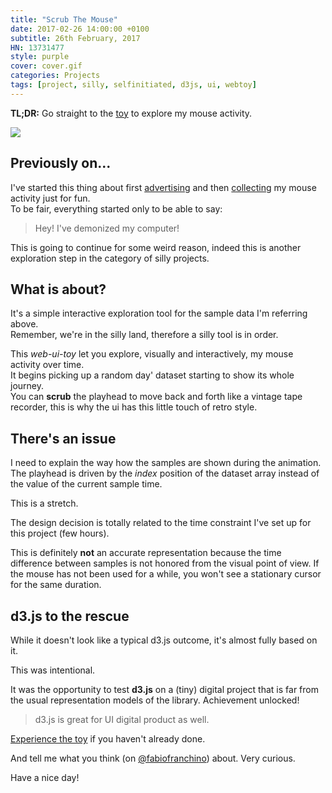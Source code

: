 ```yaml
---
title: "Scrub The Mouse"
date: 2017-02-26 14:00:00 +0100
subtitle: 26th February, 2017
HN: 13731477
style: purple
cover: cover.gif
categories: Projects
tags: [project, silly, selfinitiated, d3js, ui, webtoy]
---
```


**TL;DR:** Go straight to the [toy](/scrub_the_mouse/) to explore my mouse activity.

![](/assets/blog/scrub-the-mouse/cover.gif)

## Previously on...

I've started this thing about first [advertising](https://fabiofranchino.com/peep_my_mouse/) and then [collecting](https://fabiofranchino.com/blog/nodejs-canvas-d3js-first-date/) my mouse activity just for fun.  
To be fair, everything started only to be able to say:

> Hey! I've demonized my computer!

This is going to continue for some weird reason, indeed this is another exploration step in the category of silly projects.

## What is about?

It's a simple interactive exploration tool for the sample data I'm referring above.  
Remember, we're in the silly land, therefore a silly tool is in order.

This *web-ui-toy* let you explore, visually and interactively, my mouse activity over time.  
It begins picking up a random day' dataset starting to show its whole journey.  
You can **scrub** the playhead to move back and forth like a vintage tape recorder, this is why the ui has this little touch of retro style.

## There's an issue

I need to explain the way how the samples are shown during the animation.  
The playhead is driven by the *index* position of the dataset array instead of the value of the current sample time.  

This is a stretch.  

The design decision is totally related to the time constraint I've set up for this project (few hours).  

This is definitely **not** an accurate representation because the time difference between samples is not honored from the visual point of view. If the mouse has not been used for a while, you won't see a stationary cursor for the same duration.

## d3.js to the rescue

While it doesn't look like a typical d3.js outcome, it's almost fully based on it.  

This was intentional.  

It was the opportunity to test **d3.js** on a (tiny) digital project that is far from the usual representation models of the library. Achievement unlocked!

> d3.js is great for UI digital product as well.

[Experience the toy](/scrub_the_mouse/) if you haven't already done.

And tell me what you think (on [@fabiofranchino](https://twitter.com/fabiofranchino)) about. Very curious.

Have a nice day!